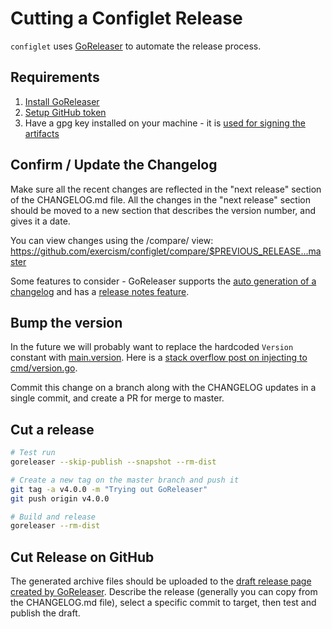 # Cutting a Configlet Release

`configlet` uses [GoReleaser](https://goreleaser.com) to automate the
release process. 

## Requirements

1. [Install GoReleaser](https://goreleaser.com/install/)
1. [Setup GitHub token](https://goreleaser.com/environment/#github-token)
1. Have a gpg key installed on your machine - it is [used for signing the artifacts](https://goreleaser.com/sign/)

## Confirm / Update the Changelog

Make sure all the recent changes are reflected in the "next release" section of the CHANGELOG.md file.  All the changes in the "next release" section should be moved to a new section that describes the version number, and gives it a date.

You can view changes using the /compare/ view:
https://github.com/exercism/configlet/compare/$PREVIOUS_RELEASE...master

Some features to consider - GoReleaser supports the [auto generation of a changelog](https://goreleaser.com/customization/#customize-the-changelog) and has a [release notes feature](https://goreleaser.com/customization/#custom-release-notes).

## Bump the version

In the future we will probably want to replace the hardcoded `Version` constant with [main.version](https://goreleaser.com/environment/#using-the-main-version). Here is a [stack overflow post on injecting to cmd/version.go](https://stackoverflow.com/a/47510909).

Commit this change on a branch along with the CHANGELOG updates in a single commit, and create a PR for merge to master.

## Cut a release

```bash
# Test run
goreleaser --skip-publish --snapshot --rm-dist

# Create a new tag on the master branch and push it
git tag -a v4.0.0 -m "Trying out GoReleaser"
git push origin v4.0.0

# Build and release
goreleaser --rm-dist
```

## Cut Release on GitHub

The generated archive files should be uploaded to the [draft release page created by GoReleaser](https://github.com/exercism/cli/releases). Describe the release (generally you can copy from the CHANGELOG.md file), select a specific commit to target, then test and publish the draft.
